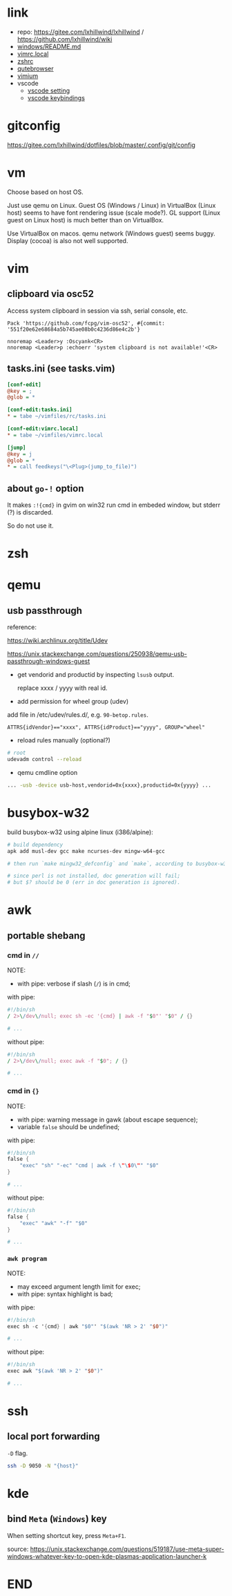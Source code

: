 # link
- repo: <https://gitee.com/lxhillwind/lxhillwind> / <https://github.com/lxhillwind/wiki>
- [windows/README.md](windows/README.md)
- [vimrc.local](vim/vimrc.vim)
- [zshrc](zsh/zshrc.sh)
- [qutebrowser](qutebrowser.md)
- [vimium](vimium-options.json)
- vscode
    - [vscode setting](vscode-settings.json)
    - [vscode keybindings](vscode-keybindings.json)

# gitconfig
<https://gitee.com/lxhillwind/dotfiles/blob/master/.config/git/config>

# vm
Choose based on host OS.

Just use qemu on Linux. Guest OS (Windows / Linux) in VirtualBox (Linux host)
seems to have font rendering issue (scale mode?). GL support (Linux guest on
Linux host) is much better than on VirtualBox.

Use VirtualBox on macos. qemu network (Windows guest) seems buggy. Display
(cocoa) is also not well supported.

# vim
## clipboard via osc52

Access system clipboard in session via ssh, serial console, etc.

```vim
Pack 'https://github.com/fcpg/vim-osc52', #{commit: '551f20e62e68684a5b745ae08b0c4236d86e4c2b'}

nnoremap <Leader>y :Oscyank<CR>
nnoremap <Leader>p :echoerr 'system clipboard is not available!'<CR>
```

## tasks.ini (see tasks.vim)
```ini
[conf-edit]
@key = ;
@glob = *

[conf-edit:tasks.ini]
* = tabe ~/vimfiles/rc/tasks.ini

[conf-edit:vimrc.local]
* = tabe ~/vimfiles/vimrc.local

[jump]
@key = j
@glob = *
* = call feedkeys("\<Plug>(jump_to_file)")
```

## about `go-!` option
It makes `:!{cmd}` in gvim on win32 run cmd in embeded window, but stderr (?)
is discarded.

So do not use it.

# zsh
# qemu

## usb passthrough

reference:

<https://wiki.archlinux.org/title/Udev>

<https://unix.stackexchange.com/questions/250938/qemu-usb-passthrough-windows-guest>

- get vendorid and productid by inspecting `lsusb` output.

    replace xxxx / yyyy with real id.

- add permission for wheel group (udev)

add file in /etc/udev/rules.d/, e.g. `90-betop.rules`.

```
ATTRS{idVendor}=="xxxx", ATTRS{idProduct}=="yyyy", GROUP="wheel"
```

- reload rules manually (optional?)

```sh
# root
udevadm control --reload
```

- qemu cmdline option

```sh
... -usb -device usb-host,vendorid=0x{xxxx},productid=0x{yyyy} ...
```

# busybox-w32

build busybox-w32 using alpine linux (i386/alpine):

```sh
# build dependency
apk add musl-dev gcc make ncurses-dev mingw-w64-gcc

# then run `make mingw32_defconfig` and `make`, according to busybox-w32 README.md

# since perl is not installed, doc generation will fail;
# but $? should be 0 (err in doc generation is ignored).
```

# awk

## portable shebang

### cmd in `//`

NOTE:

- with pipe: verbose if slash (`/`) is in cmd;

with pipe:

```awk
#!/bin/sh
/ 2>\/dev\/null; exec sh -ec '{cmd} | awk -f "$0"' "$0" / {}

# ...
```

without pipe:

```awk
#!/bin/sh
/ 2>\/dev\/null; exec awk -f "$0"; / {}

# ...
```

### cmd in `{}`

NOTE:

- with pipe: warning message in gawk (about escape sequence);
- variable `false` should be undefined;

with pipe:

```awk
#!/bin/sh
false {
    "exec" "sh" "-ec" "cmd | awk -f \"\$0\"" "$0"
}

# ...
```

without pipe:

```awk
#!/bin/sh
false {
    "exec" "awk" "-f" "$0"
}

# ...
```

### `awk program`

NOTE:

- may exceed argument length limit for exec;
- with pipe: syntax highlight is bad;

with pipe:

```awk
#!/bin/sh
exec sh -c '{cmd} | awk "$0"' "$(awk 'NR > 2' "$0")"

# ...
```

without pipe:

```awk
#!/bin/sh
exec awk "$(awk 'NR > 2' "$0")"

# ...
```

# ssh

## local port forwarding

`-D` flag.

```sh
ssh -D 9050 -N "{host}"
```

# kde

## bind `Meta` (`Windows`) key

When setting shortcut key, press `Meta+F1`.

source: <https://unix.stackexchange.com/questions/519187/use-meta-super-windows-whatever-key-to-open-kde-plasmas-application-launcher-k>

# END
